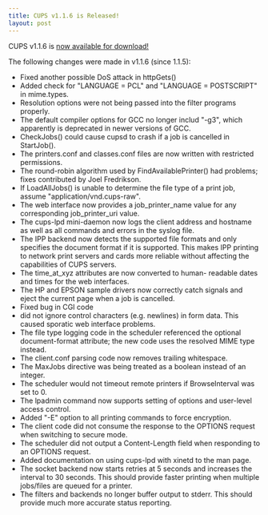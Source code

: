 ```yaml
---
title: CUPS v1.1.6 is Released!
layout: post
---
```


<P>CUPS v1.1.6 is <A HREF="software.html">now available for download!</A><P>The following changes were made in v1.1.6 (since 1.1.5):<UL>	<LI>Fixed another possible DoS attack in httpGets()	<LI>Added check for "LANGUAGE = PCL" and "LANGUAGE =	POSTSCRIPT" in mime.types.	<LI>Resolution options were not being passed into the	filter programs properly.	<LI>The default compiler options for GCC no longer includ	"-g3", which apparently is deprecated in newer	versions of GCC.	<LI>CheckJobs() could cause cupsd to crash if a job is	cancelled in StartJob().	<LI>The printers.conf and classes.conf files are now	written with restricted permissions.	<LI>The round-robin algorithm used by FindAvailablePrinter()	had problems; fixes contributed by Joel Fredrikson.	<LI>If LoadAllJobs() is unable to determine the file type	of a print job, assume "application/vnd.cups-raw".	<LI>The web interface now provides a job_printer_name	value for any corresponding job_printer_uri value.	<LI>The cups-lpd mini-daemon now logs the client address	and hostname as well as all commands and errors in the	syslog file.	<LI>The IPP backend now detects the supported file formats	and only specifies the document format if it is	supported.  This makes IPP printing to network print	servers and cards more reliable without affecting the	capabilities of CUPS servers.	<LI>The time_at_xyz attributes are now converted to human-	readable dates and times for the web interfaces.	<LI>The HP and EPSON sample drivers now correctly catch	signals and eject the current page when a job is	cancelled.	<LI>Fixed bug in CGI code <LI>did not ignore control	characters (e.g. newlines) in form data.  This caused	sporatic web interface problems.	<LI>The file type logging code in the scheduler referenced	the optional document-format attribute; the new code	uses the resolved MIME type instead.	<LI>The client.conf parsing code now removes trailing	whitespace.	<LI>The MaxJobs directive was being treated as a boolean	instead of an integer.	<LI>The scheduler would not timeout remote printers if	BrowseInterval was set to 0.	<LI>The lpadmin command now supports setting of options	and user-level access control.	<LI>Added "-E" option to all printing commands to force	encryption.	<LI>The client code did not consume the response to the	OPTIONS request when switching to secure mode.	<LI>The scheduler did not output a Content-Length field	when responding to an OPTIONS request.	<LI>Added documentation on using cups-lpd with xinetd	to the man page.	<LI>The socket backend now starts retries at 5 seconds and	increases the interval to 30 seconds.  This should	provide faster printing when multiple jobs/files are	queued for a printer.	<LI>The filters and backends no longer buffer output to	stderr.  This should provide much more accurate status	reporting.</UL>
